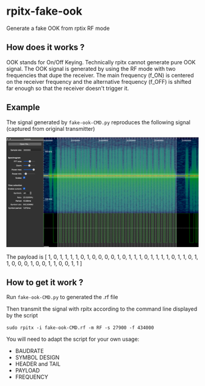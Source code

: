 # rpitx-fake-ook
Generate a fake OOK from rptix RF mode

## How does it works ?
OOK stands for On/Off Keying. Technically rpitx cannot generate pure OOK signal. The OOK signal is generated by using the RF mode with two frequencies that dupe the receiver. The main frequency (f_ON) is centered on the receiver frequency and the alternative frequency (f_OFF) is shifted far enough so that the receiver doesn't trigger it.

## Example
The signal generated by `fake-ook-CMD.py` reproduces the following signal (captured from original transmitter)

![](./pics/original-OOK.png)

The payload is [ 1, 0, 1, 1, 1, 1, 0, 1, 0, 0, 0, 0, 1, 0, 1, 1, 1, 0, 1, 1, 1, 1, 0, 1, 1, 0, 1, 1, 0, 0, 0, 1, 0, 0, 1, 1, 0, 0, 1, 1 ]

## How to get it work ?
Run `fake-ook-CMD.py` to generated the .rf file

Then transmit the signal with rpitx according to the command line displayed by the script

`sudo rpitx -i fake-ook-CMD.rf -m RF -s 27900 -f 434000`

You will need to adapt the script for your own usage:

* BAUDRATE
* SYMBOL DESIGN
* HEADER and TAIL
* PAYLOAD
* FREQUENCY